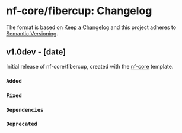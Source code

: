 # nf-core/fibercup: Changelog

The format is based on [Keep a Changelog](https://keepachangelog.com/en/1.0.0/)
and this project adheres to [Semantic Versioning](https://semver.org/spec/v2.0.0.html).

## v1.0dev - [date]

Initial release of nf-core/fibercup, created with the [nf-core](https://nf-co.re/) template.

### `Added`

### `Fixed`

### `Dependencies`

### `Deprecated`
